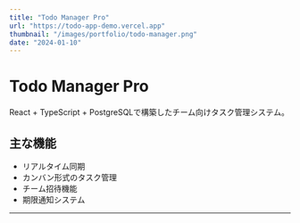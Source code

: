 ```yaml
---
title: "Todo Manager Pro"
url: "https://todo-app-demo.vercel.app"
thumbnail: "/images/portfolio/todo-manager.png"
date: "2024-01-10"
---
```


# Todo Manager Pro

React + TypeScript + PostgreSQLで構築したチーム向けタスク管理システム。

## 主な機能

- リアルタイム同期
- カンバン形式のタスク管理
- チーム招待機能
- 期限通知システム

---
